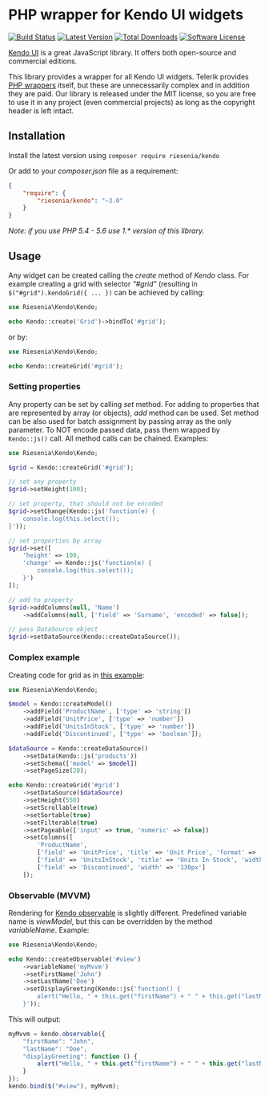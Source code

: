 # PHP wrapper for Kendo UI widgets

[![Build Status](https://github.com/riesenia/kendo/workflows/Test/badge.svg)](https://github.com/riesenia/kendo/actions)
[![Latest Version](https://img.shields.io/packagist/v/riesenia/kendo.svg?style=flat-square)](https://packagist.org/packages/riesenia/kendo)
[![Total Downloads](https://img.shields.io/packagist/dt/riesenia/kendo.svg?style=flat-square)](https://packagist.org/packages/riesenia/kendo)
[![Software License](https://img.shields.io/badge/license-MIT-brightgreen.svg?style=flat-square)](LICENSE)

[Kendo UI](http://www.telerik.com/kendo-ui) is a great JavaScript library. It offers both open-source and commercial editions.

This library provides a wrapper for all Kendo UI widgets. Telerik provides [PHP wrappers](http://www.telerik.com/php-ui) itself, but these are unnecessarily complex and in addition they are paid. Our library is released under the MIT license, so you are free to use it in any project (even commercial projects) as long as the copyright header is left intact.

## Installation

Install the latest version using `composer require riesenia/kendo`

Or add to your *composer.json* file as a requirement:

```json
{
    "require": {
        "riesenia/kendo": "~3.0"
    }
}
```

*Note: if you use PHP 5.4 - 5.6 use 1.\* version of this library.*

## Usage

Any widget can be created calling the *create* method of *Kendo* class. For example creating a grid with selector *"#grid"* (resulting in `$("#grid").kendoGrid({ ... })` can be achieved by calling:

```php
use Riesenia\Kendo\Kendo; 

echo Kendo::create('Grid')->bindTo('#grid');
```

or by:

```php
use Riesenia\Kendo\Kendo; 

echo Kendo::createGrid('#grid');
```

### Setting properties

Any property can be set by calling *set* method. For adding to properties that are represented by array (or objects), *add* method can be used. Set method can be also used for batch assignment by passing array as the only parameter. To NOT encode passed data, pass them wrapped by `Kendo::js()` call. All method calls can be chained. Examples:

```php
use Riesenia\Kendo\Kendo; 

$grid = Kendo::createGrid('#grid');

// set any property
$grid->setHeight(100);

// set property, that should not be encoded
$grid->setChange(Kendo::js('function(e) {
    console.log(this.select());
}'));

// set properties by array
$grid->set([
    'height' => 100,
    'change' => Kendo::js('function(e) {
        console.log(this.select());
    }')
]);

// add to property
$grid->addColumns(null, 'Name')
    ->addColumns(null, ['field' => 'Surname', 'encoded' => false]);

// pass DataSource object
$grid->setDataSource(Kendo::createDataSource());
```

### Complex example

Creating code for grid as in [this example](https://demos.telerik.com/kendo-ui/grid/local-data-binding "Grid - binding to local data"):

```php
use Riesenia\Kendo\Kendo; 

$model = Kendo::createModel()
    ->addField('ProductName', ['type' => 'string'])
    ->addField('UnitPrice', ['type' => 'number'])
    ->addField('UnitsInStock', ['type' => 'number'])
    ->addField('Discontinued', ['type' => 'boolean']);

$dataSource = Kendo::createDataSource()
    ->setData(Kendo::js('products'))
    ->setSchema(['model' => $model])
    ->setPageSize(20);

echo Kendo::createGrid('#grid')
    ->setDataSource($dataSource)
    ->setHeight(550)
    ->setScrollable(true)
    ->setSortable(true)
    ->setFilterable(true)
    ->setPageable(['input' => true, 'numeric' => false])
    ->setColumns([
        'ProductName',
        ['field' => 'UnitPrice', 'title' => 'Unit Price', 'format' => '{0:c}', 'width' => '130px'],
        ['field' => 'UnitsInStock', 'title' => 'Units In Stock', 'width' => '130px'],
        ['field' => 'Discontinued', 'width' => '130px']
    ]);
```

### Observable (MVVM)

Rendering for [Kendo observable](https://demos.telerik.com/kendo-ui/mvvm/index "MVVM - basic usage") is slightly different. Predefined variable name is *viewModel*, but this can be overridden by the method *variableName*. Example:

```php
use Riesenia\Kendo\Kendo; 

echo Kendo::createObservable('#view')
    ->variableName('myMvvm')
    ->setFirstName('John')
    ->setLastName('Doe')
    ->setDisplayGreeting(Kendo::js('function() {
        alert("Hello, " + this.get("firstName") + " " + this.get("lastName") + "!!!");
    }'));
```

This will output:

```javascript
myMvvm = kendo.observable({
    "firstName": "John",
    "lastName": "Doe",
    "displayGreeting": function () {
        alert("Hello, " + this.get("firstName") + " " + this.get("lastName") + "!!!");
    }
});
kendo.bind($("#view"), myMvvm);
```
